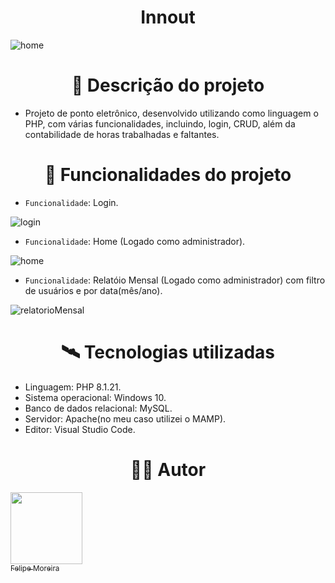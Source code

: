 # <h1 align="center">Innout</h1>

![home](https://github.com/FelipeM0reira/innout/assets/104744113/c2df50db-8164-474c-8daa-9e0a9a9a14a3)

# <h1 align="center">🧾 Descrição do projeto</h1>

 - Projeto de ponto eletrônico, desenvolvido utilizando como linguagem o PHP, com várias funcionalidades, incluindo, login, CRUD, além da contabilidade de horas trabalhadas e faltantes.
   
# <h1 align="center">🔨 Funcionalidades do projeto</h1>

- `Funcionalidade`: Login.

![login](https://github.com/FelipeM0reira/innout/assets/104744113/6e5382a1-384b-4564-b98a-96f1d83843ad)

- `Funcionalidade`: Home (Logado como administrador).
  
![home](https://github.com/FelipeM0reira/innout/assets/104744113/586ae7b0-152f-441d-96a2-8e5a387855bf)

- `Funcionalidade`: Relatóio Mensal (Logado como administrador) com filtro de usuários e por data(mês/ano).
  
![relatorioMensal](https://github.com/FelipeM0reira/innout/assets/104744113/5bd44f92-3204-4acc-9056-8a36a47ff5de)

# <h1 align="center">🛰️ Tecnologias utilizadas</h1>
- Linguagem: PHP 8.1.21.
- Sistema operacional: Windows 10.
- Banco de dados relacional: MySQL.
- Servidor: Apache(no meu caso utilizei o MAMP).
- Editor: Visual Studio Code.

# <h1 align="center">👨‍💻 Autor</h1>

 [<img src="https://avatars.githubusercontent.com/u/104744113?v=4" width=115><br><sub>Felipe Moreira</sub>](https://github.com/FelipeM0reira) 

